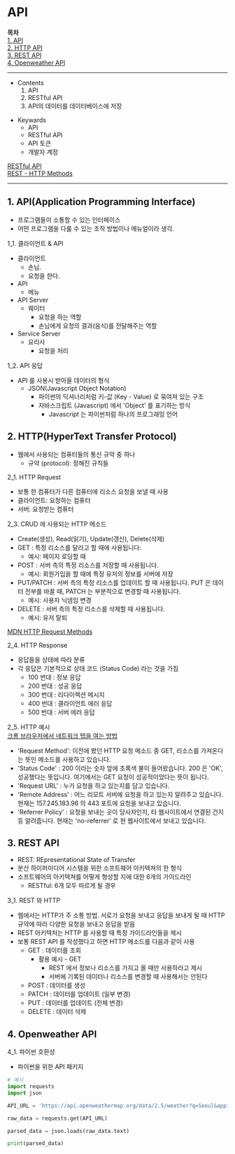 # API  
**목차**  
[1. API](#1-apiapplication-programming-interface)  
[2. HTTP API](#2-httphypertext-transfer-protocol)  
[3. REST API](#3-rest-api)  
[4. Openweather API](#4-openweather-api)  

---
* Contents
  1. API
  2. RESTful API
  3. API의 데이터를 데이터베이스에 저장

>
* Keywards
  * API
  * RESTful API
  * API 토큰
  * 개발자 계정

[RESTful API](https://restfulapi.net/)  
[REST - HTTP Methods](https://restfulapi.net/http-methods/)

---

## 1. API(Application Programming Interface)
* 프로그램들이 소통할 수 있는 인터페이스
* 어떤 프로그램을 다룰 수 있는 조작 방법이나 메뉴얼이라 생각.

1_1. 클라이언트 & API

* 클라이언트
  * 손님. 
  * 요청을 한다.
* API
  * 메뉴
* API Server
  * 웨이터
    * 요청을 하는 역할
    * 손님에게 요청의 결과(음식)를 전달해주는 역할
* Service Server
  * 요리사
    * 요청을 처리

1_2. API 응답
* API 를 사용시 받아올 데이터의 형식
  * JSON(Javascript Object Notation) 
    * 파이썬의 딕셔너리처럼 키-값 (Key - Value) 로 묶여져 있는 구조
    * 자바스크립트 (Javascript) 에서 'Object' 를 표기하는 방식
      * Javascript 는 파이썬처럼 하나의 프로그래밍 언어

## 2. HTTP(HyperText Transfer Protocol)
* 웹에서 사용되는 컴퓨터들의 통신 규약 중 하나
  * 규약 (protocol): 정해진 규칙들

2_1. HTTP Request
* 보통 한 컴퓨터가 다른 컴퓨터에 리소스 요청을 보낼 때 사용
* 클라이언트: 요청하는 컴퓨터
* 서버: 요청받는 컴퓨터

2_3. CRUD 에 사용되는 HTTP 메소드
* Create(생성), Read(읽기), Update(갱신), Delete(삭제)
* GET : 특정 리소스를 달라고 할 때에 사용됩니다:
  * 예시: 페이지 로딩할 때
* POST : 서버 측의 특정 리소스를 저장할 때 사용됩니다.
  * 예시: 회원가입을 할 때에 특정 유저의 정보를 서버에 저장
* PUT/PATCH : 서버 측의 특정 리소스를 업데이트 할 때 사용됩니다. PUT 은 데이터 전부를 바꿀 때, PATCH 는 부분적으로 변경할 때 사용됩니다.
  * 예시: 사용자 닉넴임 변경
* DELETE : 서버 측의 특정 리소스를 삭제할 때 사용됩니다.
  * 예시: 유저 탈퇴  

[MDN HTTP Request Methods](https://developer.mozilla.org/en-US/docs/Web/HTTP/Methods)

2_4. HTTP Response
* 응답들을 상태에 따라 분류
* 각 응답은 기본적으로 상태 코드 (Status Code) 라는 것을 가짐
  * 100 번대 : 정보 응답
  * 200 번대 : 성공 응답
  * 300 번대 : 리다이렉션 메시지
  * 400 번대 : 클라이언트 에러 응답
  * 500 번대 : 서버 에러 응답

2_5. HTTP 예시  
[크롬 브라우저에서 네트워크 탭을 여는 방법](https://restfulapi.net/http-methods/)
* 'Request Method': 이전에 봤던 HTTP 요청 메소드 중 GET, 리소스를 가져온다는 뜻인 메소드를 사용하고 있습니다.
* 'Status Code' : 200 이라는 숫자 앞에 초록색 불이 들어왔습니다. 200 은 'OK', 성공했다는 뜻입니다. 여기에서는 GET 요청이 성공적이었다는 뜻이 됩니다.
* 'Request URL' : 누가 요청을 하고 있는지를 담고 있습니다.
* 'Remote Address' : 어느 리모트 서버에 요청을 하고 있는지 알려주고 있습니다. 현재는 157.245.183.96 의 443 포트에 요청을 보내고 있습니다.
* 'Referrer Policy' : 요청을 보내는 곳이 당사자인지, 타 웹사이트에서 연결된 건지 등 알려줍니다. 현재는 'no-referrer' 로 현 웹사이트에서 보내고 있습니다.

## 3. REST API
* REST: REpresentational State of Transfer
* 분산 하이퍼미디어 시스템을 위한 소프트웨어 아키텍쳐의 한 형식
* 소프트웨어의 아키텍쳐를 어떻게 형성할 지에 대한 6개의 가이드라인
  * RESTful: 6개 모두 따르게 될 경우 

3_1. REST 와 HTTP
* 웹에서는 HTTP가 주 소통 방법. 서로가 요청을 보내고 응답을 보내게 될 때 HTTP 규약에 따라 다양한 요청을 보내고 응답을 받음
* REST 아키텍처는 HTTP 를 사용할 때 특정 가이드라인들을 제시
* 보통 REST API 를 작성했다고 하면 HTTP 메소드를 다음과 같이 사용
  * GET : 데이터를 조회
    * 활용 예시 - GET
      * REST 에서 정보나 리소스를 가지고 올 때만 사용하라고 제시
      * 서버에 기록된 데이터나 리소스를 변경할 때 사용해서는 안된다
  * POST : 데이터를 생성
  * PATCH : 데이터를 업데이트 (일부 변경)
  * PUT : 데이터를 업데이트 (전체 변경)
  * DELETE : 데이터 삭제


## 4. Openweather API
4_1. 파이썬 호환성
* 파이썬을 위한 API 패키지
```python
# 예시
import requests
import json

API_URL = 'https://api.openweathermap.org/data/2.5/weather?q=Seoul&appid=3b8fb7eea967548d8cb2837639e4ca9e'

raw_data = requests.get(API_URL)

parsed_data = json.loads(raw_data.text)

print(parsed_data)
```